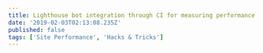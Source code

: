 ```yaml
---
title: Lighthouse bot integration through CI for measuring performance of your code changes
date: '2019-02-03T02:13:08.235Z'
published: false
tags: ['Site Performance', 'Hacks & Tricks']
---
```

